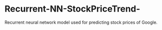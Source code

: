 # Recurrent-NN-StockPriceTrend-
Recurrent neural network model used for predicting stock prices of Google.
